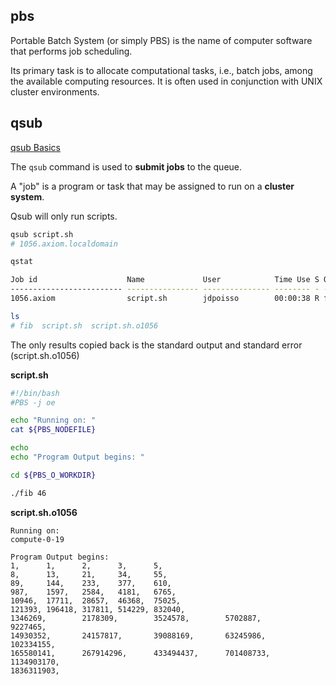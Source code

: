 ## pbs

Portable Batch System (or simply PBS) is the name of computer software that performs job scheduling.

Its primary task is to allocate computational tasks, i.e., batch jobs, among the available computing resources. It is often used in conjunction with UNIX cluster environments.

## qsub

[qsub Basics](https://zhanggroup.org/docs/node26.html)

The `qsub` command is used to **submit jobs** to the queue.

A "job" is a program or task that may be assigned to run on a **cluster system**.

Qsub will only run scripts.

```sh
qsub script.sh 
# 1056.axiom.localdomain

qstat

Job id                    Name             User            Time Use S Queue 
------------------------- ---------------- --------------- -------- - ----- 
1056.axiom                script.sh        jdpoisso        00:00:38 R first

ls
# fib  script.sh  script.sh.o1056
```

The only results copied back is the standard output and standard error (script.sh.o1056)

**script.sh**

```sh
#!/bin/bash 
#PBS -j oe 

echo "Running on: " 
cat ${PBS_NODEFILE} 

echo 
echo "Program Output begins: " 

cd ${PBS_O_WORKDIR} 

./fib 46
```

**script.sh.o1056**

```
Running on: 
compute-0-19 

Program Output begins: 
1,      1,      2,      3,      5, 
8,      13,     21,     34,     55, 
89,     144,    233,    377,    610, 
987,    1597,   2584,   4181,   6765, 
10946,  17711,  28657,  46368,  75025, 
121393, 196418, 317811, 514229, 832040, 
1346269,        2178309,        3524578,        5702887,        9227465, 
14930352,       24157817,       39088169,       63245986,       102334155, 
165580141,      267914296,      433494437,      701408733,      1134903170, 
1836311903,
```
